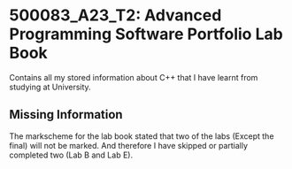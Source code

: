 # 500083_A23_T2: Advanced Programming Software Portfolio Lab Book

Contains all my stored information about C++ that I have learnt from studying at University.

## Missing Information

The markscheme for the lab book stated that two of the labs (Except the final) will not be marked. And therefore I have skipped or partially completed two (Lab B and Lab E).
